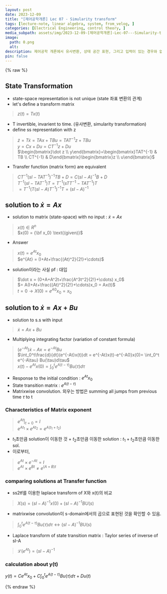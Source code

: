 ```yaml
---
layout: post
date: 2023-12-09
title: "[제어공학개론] Lec 07 - Simularity transform"
tags: [lecture-note, linear algebra, system, from_velog, ]
categories: [Electrical Engineering, control theory, ]
media_subpath: assets/img/2023-12-09-[제어공학개론]-Lec-07---Simularity-transform.md
image:
  path: 0.png
  alt:  
description: 제어공학 개론에서 유사변환, 상태 공간 표현, 그리고 입력이 있는 경우와 없는 경우의 해법을 다룹니다. 유사변환을 통해 상태 공간 표현의 변환을 정의하고, 상태 방정식의 해를 구하는 방법을 설명하며, 행렬 지수의 특성과 전이 함수 간의 관계를 비교합니다. 최종적으로 출력 y(t)에 대한 계산식을 제시합니다.
pin: false
---
```



{% raw %}


## State Transformation

- state-space representation is not unique (state 좌표 변환의 관계)
- let's define a transform matrix

> $z(t) = Tx(t)$

- T invertible, invarient to time. (유사변환, simularity transformation)
- define ss representation with z

> $\dot z = T\dot x = TAx + TBu = TAT^{-1}z+TBu$  
> $y =Cx+Du = CT^{-1}z + Du$  
> $\begin{bmatrix}\dot z \\ y\end{bmatrix}=\begin{bmatrix}TAT^{-1} & TB  \\ CT^{-1} & D\end{bmatrix}\begin{bmatrix}z \\ u\end{bmatrix}$

- Transfer function (matrix form) are equivalent

> $CT^{-1} (sI-TAT^{-1})^{-1}TB+D = C(sI-A)^{-1}B+D$  
> $T^{-1}(sI-TAT^{-1})T = T^{-1}(sTT^{-1}-TAT^{-1})T$  
> $= T^{-1}(T(sI-A)T^{-1})^{-1} T = (sI-A)^{-1}$


## solution to $\dot x = Ax$

- solution to matrix (state-space) with no input : $\dot x = Ax$

> $x (t ) \in R^n$  
> $x(0) = {\bf x_0} \text{(given)}$

- Answer

> $x(t) = e^{At}x_0$  
> $e^{At} = (I+At+\frac{(At)^2}{2!}+\cdots)$

- solution이라는 사실 pf : 대입

> $\dot x = (0+A+A^2t+\frac{A^3t^2}{2!}+\cdots) x_0$  
> $= A(I+At+\frac{(At)^2}{2!}+\cdots)x_0 = Ax(t)$  
> $t=0 \rightarrow X(0) = e^{A0}x_0 = x_0$


## solution to $\dot x = Ax+Bu$

- solution to s.s with input

> $\dot x = Ax+Bu$

- Multiplying integrating factor (variation of constant formula)

> $(e^{-At})\dot x -Ax = e^{-At}Bu$  
> $\int_0^t\frac{d}{dt}(e^{-At}x(t))dt = e^{-At}x(t)-e^{-A0}x(0)= \int_0^t e^{-A\tau} Bu(\tau)d\tau$  
> $x(t)-e^{At}x(0) = \int_0^t e^{A(t-\tau)}B u(\tau)d\tau$

- Response to the initial condition : $e^{At}x_0$
- State transition matrix : $e^{A(t-\tau)}$
- Matrixwise convolution. 외우는 방법은 summing all jumps from previous time $\tau$ to t

### Characteristics of Matrix exponent


> $\left. e^{At} \right\vert_{t=0}= I$  
> $e^{At_1} \times e^{At_2} = e^{A(t_1+t_2)}$

- $t_1$초만큼 solution이 이동한 것 + $t_2$초만큼 이동한 solution : $t_1+t_2$초만큼 이동한 sol.
- 이로부터,

> $e^{At} \times e^{-At} = I$  
> $e^{At} \times e^{Bt} \neq e^{(A+B)t}$


### comparing solutions at Transfer function

- ss2tf를 이용한 laplace transform of X와 x(t)의 비교

> $X(s) = (sI-A)^{-1} x(0) + (sI-A)^{-1} BU(s)$

- matrixwise convolution이 s-domain에서의 곱으로 표현된 것을 확인할 수 있음.

> $\int_0^t e^{A(t-\tau)} B u(\tau) d\tau \leftrightarrow (sI-A)^{-1} BU(s)$

- Laplace transform of state transition matrix : Taylor series of inverse of sI-A

> $\mathcal{L}(e^{At}) = (sI-A)^{-1}$


### calculation about y(t)


$y(t) = Ce^{At}x_0 + C\int_0^t e^{A(t-\tau)}Bu(\tau) d\tau + Du(t)$


{% endraw %}

